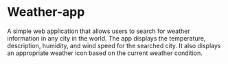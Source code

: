 # Weather-app
 A simple web application that allows users to search for weather information in any city in the world. The app displays the temperature, description, humidity, and wind speed for the searched city. It also displays an appropriate weather icon based on the current weather condition.
